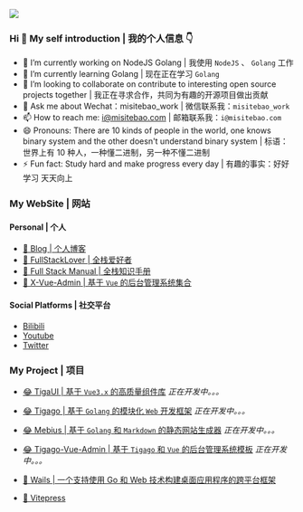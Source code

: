 ![](https://cdn.jsdelivr.net/gh/misitebao/misitebao@master/img/top_logo.png)

### Hi 👋 My self introduction | 我的个人信息 👇

- 🔭 I’m currently working on NodeJS Golang | 我使用 `NodeJS` 、 `Golang` 工作
- 🌱 I’m currently learning Golang | 现在正在学习 `Golang`
- 👯 I’m looking to collaborate on contribute to interesting open source projects together | 我正在寻求合作，共同为有趣的开源项目做出贡献
- 💬 Ask me about Wechat：misitebao_work | 微信联系我：`misitebao_work`
- 📫 How to reach me: i@misitebao.com | 邮箱联系我：`i@misitebao.com`
- 😄 Pronouns: There are 10 kinds of people in the world, one knows binary system and the other doesn't understand binary system | 标语：世界上有 10​​ 种人，一种懂二进制，另一种不懂二进制
- ⚡ Fun fact: Study hard and make progress every day | 有趣的事实：好好学习 天天向上

<!-- - 🤔 Hasakei -->

### My WebSite | 网站

#### Personal | 个人

- [🤔 Blog | 个人博客](https://blog.misitebao.com)
- [🤔 FullStackLover | 全栈爱好者](https://fullstacklover.com)
- [🤔 Full Stack Manual | 全栈知识手册](https://manual.fullstacklover.com/)
- [🤔 X-Vue-Admin | 基于 `Vue` 的后台管理系统集合](http://x-vue-admin.com/)

#### Social Platforms | 社交平台

- [Bilibili](https://space.bilibili.com/97480642/)
- [Youtube](https://www.youtube.com/channel/UCGlgW9t0HnKDlkcS1dH7X3g)
- [Twitter](https://twitter.com/misitebao)

### My Project | 项目

- [😂 TigaUI | 基于 `Vue3.x` 的高质量组件库](https://tigaui.tigateam.com/) _正在开发中。。。_
- [😂 Tigago | 基于 `Golang` 的模块化 `Web` 开发框架](https://tigago.tigateam.com/) _正在开发中。。。_
- [😂 Mebius | 基于 `Golang` 和 `Markdown` 的静态网站生成器](https://mebius.tigateam.com/) _正在开发中。。。_
- [😂 Tigago-Vue-Admin | 基于 `Tigago` 和 `Vue` 的后台管理系统模板](https://tigago-vue-admin.tigateam.com/) _正在开发中。。。_

- [🤗 Wails | 一个支持使用 Go 和 Web 技术构建桌面应用程序的跨平台框架](https://wails.app/)
- [🤗 Vitepress](https://vitepress.vuejs.org/)

<!-- ### My Github | 我的Github -->

<!-- ![](https://github-readme-stats.vercel.app/api?username=misitebao&show_icons=true) -->
<!--

### My Repo | 开源仓库

[![ReadMe Card](https://github-readme-stats.vercel.app/api/pin/?username=gogf&repo=gf)](https://github.com/gogf/gf)

[![ReadMe Card](https://github-readme-stats.vercel.app/api/pin/?username=misitebao&repo=template-multi-page-vue-ssr)](https://github.com/misitebao/template-multi-page-vue-ssr)

[![ReadMe Card](https://github-readme-stats.vercel.app/api/pin/?username=misitebao&repo=full-stack-manual)](https://github.com/misitebao/full-stack-manual)

[![ReadMe Card](https://github-readme-stats.vercel.app/api/pin/?username=misitebao&repo=quality-repository)](https://github.com/misitebao/quality-repository) -->
